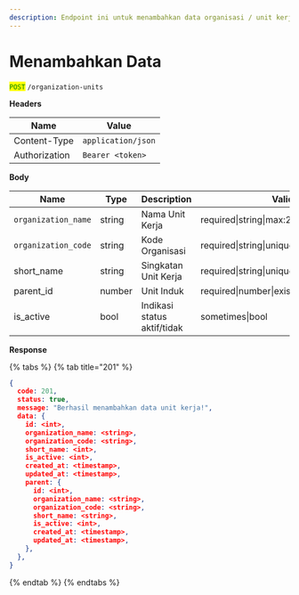 ```yaml
---
description: Endpoint ini untuk menambahkan data organisasi / unit kerja
---
```


# Menambahkan Data

<mark style="color:green;">`POST`</mark> `/organization-units`

**Headers**

| Name          | Value              |
| ------------- | ------------------ |
| Content-Type  | `application/json` |
| Authorization | `Bearer <token>`   |

**Body**

| Name                | Type   | Description                 | Validation                                      |
| ------------------- | ------ | --------------------------- | ----------------------------------------------- |
| `organization_name` | string | Nama Unit Kerja             | required\|string\|max:255                       |
| `organization_code` | string | Kode Organisasi             | required\|string\|unique                        |
| short\_name         | string | Singkatan Unit Kerja        | required\|string\|unique                        |
| parent\_id          | number | Unit Induk                  | required\|number\|exists:organization\_units,id |
| is\_active          | bool   | Indikasi status aktif/tidak | sometimes\|bool                                 |

**Response**

{% tabs %}
{% tab title="201" %}
```json
{
  code: 201,
  status: true,
  message: "Berhasil menambahkan data unit kerja!",
  data: {
    id: <int>,
    organization_name: <string>,
    organization_code: <string>,
    short_name: <int>,
    is_active: <int>,
    created_at: <timestamp>,
    updated_at: <timestamp>,
    parent: {
      id: <int>,
      organization_name: <string>,
      organization_code: <string>,
      short_name: <string>,
      is_active: <int>,
      created_at: <timestamp>,
      updated_at: <timestamp>,
    },
  },
}
```
{% endtab %}
{% endtabs %}

